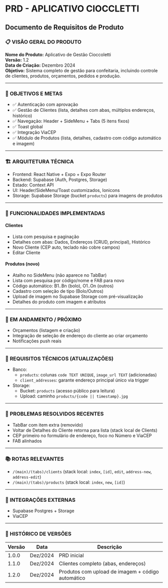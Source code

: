 # PRD - APLICATIVO CIOCCLETTI
## Documento de Requisitos de Produto

### 📋 **VISÃO GERAL DO PRODUTO**

**Nome do Produto:** Aplicativo de Gestão Cioccoletti  
**Versão:** 1.2  
**Data de Criação:** Dezembro 2024  
**Objetivo:** Sistema completo de gestão para confeitaria, incluindo controle de clientes, produtos, orçamentos, pedidos e produção.

---

### 🎯 **OBJETIVOS E METAS**

- ✅ Autenticação com aprovação
- ✅ Gestão de Clientes (lista, detalhes com abas, múltiplos endereços, histórico)
- ✅ Navegação: Header + SideMenu + Tabs (5 itens fixos)
- ✅ Toast global
- ✅ Integração ViaCEP
- ✅ Módulo de Produtos (lista, detalhes, cadastro com código automático e imagem)

---

### 🏗️ **ARQUITETURA TÉCNICA**

- Frontend: React Native + Expo + Expo Router
- Backend: Supabase (Auth, Postgres, Storage)
- Estado: Context API
- UI: Header/SideMenu/Toast customizados, Ionicons
- Storage: Supabase Storage (bucket `products`) para imagens de produtos

---

### 📱 **FUNCIONALIDADES IMPLEMENTADAS**

#### Clientes
- Lista com pesquisa e paginação
- Detalhes com abas: Dados, Endereços (CRUD, principal), Histórico
- Novo Cliente (CEP auto, teclado não cobre campos)
- Editar Cliente

#### Produtos (novo)
- Atalho no SideMenu (não aparece no TabBar)
- Lista com pesquisa por código/nome e FAB para novo
- Código automático: B1..Bn (bolo), O1..On (outros)
- Cadastro com seleção de tipo (Bolo/Outros)
- Upload de imagem no Supabase Storage com pré-visualização
- Detalhes do produto com imagem e atributos

---

### 🔄 **EM ANDAMENTO / PRÓXIMO**
- Orçamentos (listagem e criação)
- Integração de seleção de endereço do cliente ao criar orçamento
- Notificações push reais

---

### 🔧 **REQUISITOS TÉCNICOS (ATUALIZAÇÕES)**

- Banco:
  - `products`: colunas `code TEXT UNIQUE`, `image_url TEXT` (adicionadas)
  - `client_addresses`: garante endereço principal único via trigger
- Storage:
  - Bucket: `products` (acesso público para leitura)
  - Upload: caminho `products/{code || timestamp}.jpg`

---

### 🐛 **PROBLEMAS RESOLVIDOS RECENTES**
- TabBar com item extra (removido)
- Voltar de Detalhes do Cliente retorna para lista (stack local de Clients)
- CEP primeiro no formulário de endereço, foco no Número e ViaCEP
- FAB alinhados

---

### 📚 **ROTAS RELEVANTES**
- `/(main)/(tabs)/clients` (stack local: `index`, `[id]`, `edit`, `address-new`, `address-edit`)
- `/(main)/(tabs)/products` (stack local: `index`, `new`, `[id]`)

---

### 🔗 **INTEGRAÇÕES EXTERNAS**
- Supabase Postgres + Storage
- ViaCEP

---

### 📝 **HISTÓRICO DE VERSÕES**

| Versão | Data | Descrição |
|--------|------|-----------|
| 1.0.0 | Dez/2024 | PRD inicial |
| 1.1.0 | Dez/2024 | Clientes completo (abas, endereços) |
| 1.2.0 | Dez/2024 | Produtos com upload de imagem + código automático |
